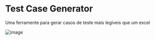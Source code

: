 # Test Case Generator
Uma ferramente para gerar casos de teste mais legíveis que um excel

![image](https://user-images.githubusercontent.com/53980283/171037888-7d4cae25-85e2-487d-bfd6-d81a4bdbbbf7.png)

